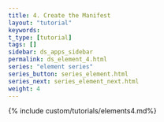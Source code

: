 ```yaml
---
title: 4. Create the Manifest
layout: "tutorial"
keywords:
t_type: [tutorial]
tags: []
sidebar: ds_apps_sidebar
permalink: ds_element_4.html
series: "element series"
series_button: series_element.html
series_next: series_element_next.html
weight: 4
---
```

{% include custom/tutorials/elements4.md%}
